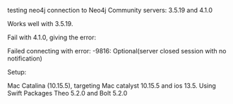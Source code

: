 
testing neo4j connection to Neo4j Community servers: 3.5.19 and 4.1.0

Works well with 3.5.19.

Fail with 4.1.0, giving the error: 

Failed connecting with error: -9816: Optional(server closed session with no notification)


Setup:

Mac Catalina (10.15.5), targeting Mac catalyst 10.15.5 and ios 13.5.
Using Swift Packages Theo 5.2.0 and Bolt 5.2.0

